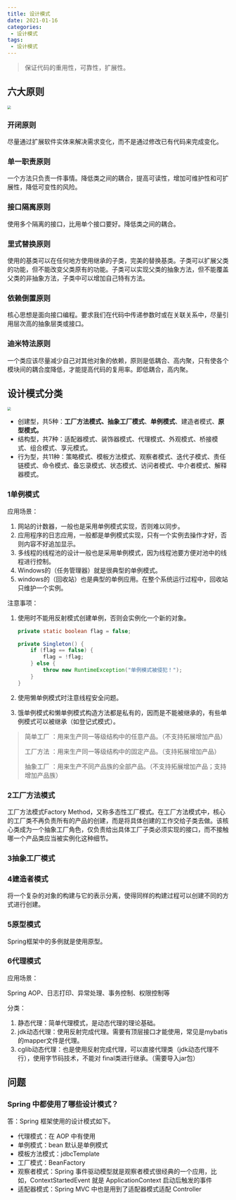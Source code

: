 ```yaml
---
title: 设计模式
date: 2021-01-16
categories:
 - 设计模式
tags:
 - 设计模式
---
```


> 保证代码的重用性，可靠性，扩展性。

## 六大原则

<img src="https://bucket-sharit-beijing.oss-cn-beijing.aliyuncs.com/blog/images/dp-001.png" style="zoom:50%;" />

### 开闭原则

尽量通过扩展软件实体来解决需求变化，而不是通过修改已有代码来完成变化。

### 单一职责原则

一个方法只负责一件事情。降低类之间的耦合，提高可读性，增加可维护性和可扩展性，降低可变性的风险。

### 接口隔离原则

使用多个隔离的接口，比用单个接口要好。降低类之间的耦合。

### 里式替换原则

使用的基类可以在任何地方使用继承的子类，完美的替换基类。子类可以扩展父类的功能，但不能改变父类原有的功能。子类可以实现父类的抽象方法，但不能覆盖父类的非抽象方法，子类中可以增加自己特有方法。

### 依赖倒置原则

核心思想是面向接口编程。要求我们在代码中传递参数时或在关联关系中，尽量引用层次高的抽象层类或接口。

### 迪米特法原则

一个类应该尽量减少自己对其他对象的依赖，原则是低耦合、高内聚，只有使各个模块间的耦合度降低，才能提高代码的复用率。即低耦合，高内聚。

## 设计模式分类

<img src="https://bucket-sharit-beijing.oss-cn-beijing.aliyuncs.com/blog/images/dp-002.png" style="zoom:50%;" />

- 创建型，共5种：**工厂方法模式、抽象工厂模式**、**单例模式**、建造者模式、**原型模式。**
- 结构型，共7种：适配器模式、装饰器模式、代理模式、外观模式、桥接模式、组合模式、享元模式。
- 行为型，共11种：策略模式、模板方法模式、观察者模式、迭代子模式、责任链模式、命令模式、备忘录模式、状态模式、访问者模式、中介者模式、解释器模式。

### 1单例模式

应用场景：

1. 网站的计数器，一般也是采用单例模式实现，否则难以同步。
2. 应用程序的日志应用，一般都是单例模式实现，只有一个实例去操作才好，否则内容不好追加显示。
3. 多线程的线程池的设计一般也是采用单例模式，因为线程池要方便对池中的线程进行控制。
4. Windows的（任务管理器）就是很典型的单例模式。
5. windows的（回收站）也是典型的单例应用。在整个系统运行过程中，回收站只维护一个实例。

注意事项：

1. 使用时不能用反射模式创建单例，否则会实例化一个新的对象。

    ```java
    private static boolean flag = false;
    
    private Singleton() {
    	if (flag == false) {
    		flag = !flag;
    	} else {
    		throw new RuntimeException("单例模式被侵犯！");
    	}
    }
    ```

2. 使用懒单例模式时注意线程安全问题。

3. 饿单例模式和懒单例模式构造方法都是私有的，因而是不能被继承的，有些单例模式可以被继承（如登记式模式）。

> 简单工厂 ：用来生产同一等级结构中的任意产品。（不支持拓展增加产品）
>
> 工厂方法 ：用来生产同一等级结构中的固定产品。（支持拓展增加产品）
>
> 抽象工厂 ：用来生产不同产品族的全部产品。（不支持拓展增加产品；支持增加产品族）

### 2工厂方法模式

工厂方法模式Factory Method，又称多态性工厂模式。在工厂方法模式中，核心的工厂类不再负责所有的产品的创建，而是将具体创建的工作交给子类去做。该核心类成为一个抽象工厂角色，仅负责给出具体工厂子类必须实现的接口，而不接触哪一个产品类应当被实例化这种细节。

### 3抽象工厂模式

### 4建造者模式

将一个复杂的对象的构建与它的表示分离，使得同样的构建过程可以创建不同的方式进行创建。

### 5原型模式

Spring框架中的多例就是使用原型。

### 6代理模式

应用场景：

Spring AOP、日志打印、异常处理、事务控制、权限控制等

分类：

1. 静态代理：简单代理模式，是动态代理的理论基础。
2. jdk动态代理：使用反射完成代理。需要有顶层接口才能使用，常见是mybatis的mapper文件是代理。
3. cglib动态代理：也是使用反射完成代理，可以直接代理类（jdk动态代理不行），使用字节码技术，不能对 final类进行继承。（需要导入jar包）

## 问题

### Spring 中都使用了哪些设计模式？

答：Spring 框架使用的设计模式如下。

- 代理模式：在 AOP 中有使用
- 单例模式：bean 默认是单例模式
- 模板方法模式：jdbcTemplate
- 工厂模式：BeanFactory
- 观察者模式：Spring 事件驱动模型就是观察者模式很经典的一个应用，比如，ContextStartedEvent 就是 ApplicationContext 启动后触发的事件
- 适配器模式：Spring MVC 中也是用到了适配器模式适配 Controller